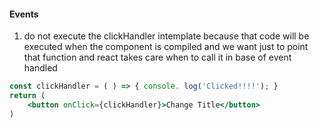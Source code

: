 #### Events
1. do not execute the clickHandler intemplate because that code will be executed when the component is compiled and we want just to point that function and react takes care when to call it in base of event handled 
```jsx
const clickHandler = ( ) => { console. log('Clicked!!!!'); }
return (
	<button onClick={clickHandler}>Change Title</button>
)

```